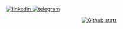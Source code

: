 

[
  ![linkedin](https://img.shields.io/badge/LinkedIn-0077B5?style=for-the-badge&logo=linkedin&logoColor=white)
](https://www.linkedin.com/in/pietromezzaroba/)
[
  ![telegram](https://img.shields.io/badge/Telegram-2CA5E0?style=for-the-badge&logo=telegram&logoColor=white)
](https://t.me/pietromezza)

<center>

[
  ![Github stats](https://github-readme-stats.vercel.app/api?username=pietromezza&show_icons=true)
](https://github.com/Pietromezza)

</center>
